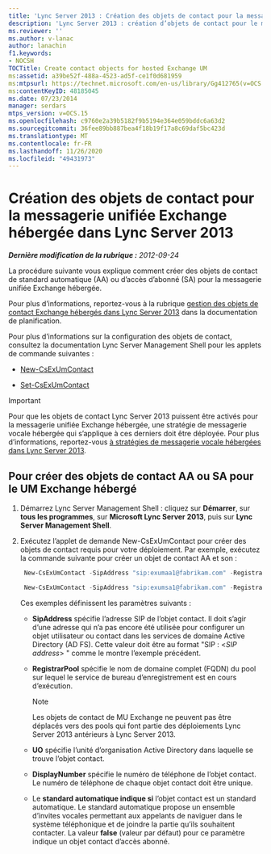 ```yaml
---
title: 'Lync Server 2013 : Création des objets de contact pour la messagerie unifiée Exchange hébergée'
description: 'Lync Server 2013 : création d’objets de contact pour le message unifié Exchange hébergé.'
ms.reviewer: ''
ms.author: v-lanac
author: lanachin
f1.keywords:
- NOCSH
TOCTitle: Create contact objects for hosted Exchange UM
ms:assetid: a39be52f-488a-4523-ad5f-ce1f0d681959
ms:mtpsurl: https://technet.microsoft.com/en-us/library/Gg412765(v=OCS.15)
ms:contentKeyID: 48185045
ms.date: 07/23/2014
manager: serdars
mtps_version: v=OCS.15
ms.openlocfilehash: c9760e2a39b5182f9b5194e364e059bddc6a63d2
ms.sourcegitcommit: 36fee89bb887bea4f18b19f17a8c69daf5bc423d
ms.translationtype: MT
ms.contentlocale: fr-FR
ms.lasthandoff: 11/26/2020
ms.locfileid: "49431973"
---
```

# <a name="create-contact-objects-for-hosted-exchange-um-in-lync-server-2013"></a>Création des objets de contact pour la messagerie unifiée Exchange hébergée dans Lync Server 2013

<div data-xmlns="http://www.w3.org/1999/xhtml">

<div class="topic" data-xmlns="http://www.w3.org/1999/xhtml" data-msxsl="urn:schemas-microsoft-com:xslt" data-cs="https://msdn.microsoft.com/">

<div data-asp="https://msdn2.microsoft.com/asp">



</div>

<div id="mainSection">

<div id="mainBody">

<span> </span>

_**Dernière modification de la rubrique :** 2012-09-24_

La procédure suivante vous explique comment créer des objets de contact de standard automatique (AA) ou d’accès d’abonné (SA) pour la messagerie unifiée Exchange hébergée.

Pour plus d’informations, reportez-vous à la rubrique [gestion des objets de contact Exchange hébergés dans Lync Server 2013](lync-server-2013-hosted-exchange-contact-object-management.md) dans la documentation de planification.

Pour plus d’informations sur la configuration des objets de contact, consultez la documentation Lync Server Management Shell pour les applets de commande suivantes :

  - [New-CsExUmContact](https://docs.microsoft.com/powershell/module/skype/New-CsExUmContact)

  - [Set-CsExUmContact](https://docs.microsoft.com/powershell/module/skype/Set-CsExUmContact)

<div class=" ">


> [!IMPORTANT]  
> Pour que les objets de contact Lync Server 2013 puissent être activés pour la messagerie unifiée Exchange hébergée, une stratégie de messagerie vocale hébergée qui s’applique à ces derniers doit être déployée. Pour plus d’informations, reportez-vous <A href="lync-server-2013-hosted-voice-mail-policies.md">à stratégies de messagerie vocale hébergées dans Lync Server 2013</A>.



</div>

<div>

## <a name="to-create-aa-or-sa-contact-objects-for-hosted-exchange-um"></a>Pour créer des objets de contact AA ou SA pour le UM Exchange hébergé

1.  Démarrez Lync Server Management Shell : cliquez sur **Démarrer**, sur **tous les programmes**, sur **Microsoft Lync Server 2013**, puis sur **Lync Server Management Shell**.

2.  Exécutez l’applet de demande New-CsExUmContact pour créer des objets de contact requis pour votre déploiement. Par exemple, exécutez la commande suivante pour créer un objet de contact AA et son :
    
       ```powershell
        New-CsExUmContact -SipAddress "sip:exumaa1@fabrikam.com" -RegistrarPool "RedmondPool.litwareinc.com" -OU "HostedExUM Integration" -DisplayNumber "+14255550101" -AutoAttendant $True
       ```
    
       ```powershell
        New-CsExUmContact -SipAddress "sip:exumsa1@fabrikam.com" -RegistrarPool "RedmondPool.litwareinc.com" -OU "HostedExUM Integration" -DisplayNumber "+14255550101"
       ```
    
    Ces exemples définissent les paramètres suivants :
    
      - **SipAddress** spécifie l’adresse SIP de l’objet contact. Il doit s’agir d’une adresse qui n’a pas encore été utilisée pour configurer un objet utilisateur ou contact dans les services de domaine Active Directory (AD FS). Cette valeur doit être au format "SIP : \<*SIP address*\> " comme le montre l’exemple précédent.
    
      - **RegistrarPool** spécifie le nom de domaine complet (FQDN) du pool sur lequel le service de bureau d’enregistrement est en cours d’exécution.
        
        <div class=" ">
        

        > [!NOTE]  
        > Les objets de contact de MU Exchange ne peuvent pas être déplacés vers des pools qui font partie des déploiements Lync Server 2013 antérieurs à Lync Server 2013.

        
        </div>
    
      - **UO** spécifie l’unité d’organisation Active Directory dans laquelle se trouve l’objet contact.
    
      - **DisplayNumber** spécifie le numéro de téléphone de l’objet contact. Le numéro de téléphone de chaque objet contact doit être unique.
    
      - Le **standard automatique indique si** l’objet contact est un standard automatique. Le standard automatique propose un ensemble d’invites vocales permettant aux appelants de naviguer dans le système téléphonique et de joindre la partie qu’ils souhaitent contacter. La valeur **false** (valeur par défaut) pour ce paramètre indique un objet contact d’accès abonné.

</div>

</div>

<span> </span>

</div>

</div>

</div>

